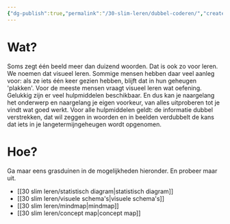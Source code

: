 ```yaml
---
{"dg-publish":true,"permalink":"/30-slim-leren/dubbel-coderen/","created":"2025-03-04T18:44:54.602+01:00","updated":"2025-03-25T14:47:46.554+01:00"}
---
```


# Wat?
Soms zegt één beeld meer dan duizend woorden. Dat is ook zo voor leren. We noemen dat visueel leren. Sommige mensen hebben daar veel aanleg voor: als ze iets één keer gezien hebben, blijft dat in hun geheugen 'plakken'. Voor de meeste mensen vraagt visueel leren wat oefening. Gelukkig zijn er veel hulpmiddelen beschikbaar. En dus kan je naargelang het onderwerp en naargelang je eigen voorkeur, van alles uitproberen tot je vindt wat goed werkt.
Voor alle hulpmiddelen geldt: de informatie dubbel verstrekken, dat wil zeggen in woorden en in beelden verdubbelt de kans dat iets in je langetermijngeheugen wordt opgenomen.
# Hoe?
Ga maar eens grasduinen in de mogelijkheden hieronder. En probeer maar uit.
- [[30 slim leren/statistisch diagram\|statistisch diagram]]
- [[30 slim leren/visuele schema's\|visuele schema's]]
- [[30 slim leren/mindmap\|mindmap]]
- [[30 slim leren/concept map\|concept map]]




